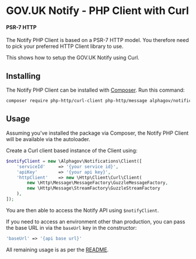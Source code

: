 # GOV.UK Notify - PHP Client with Curl

#### PSR-7 HTTP

The Notify PHP Client is based on a PSR-7 HTTP model. You therefore need to pick your preferred HTTP Client library to use.

This shows how to setup the GOV.UK Notify using Curl.

## Installing

The Notify PHP Client can be installed with [Composer](https://getcomposer.org/). Run this command:

```sh
composer require php-http/curl-client php-http/message alphagov/notifications-php-client
```

## Usage

Assuming you've installed the package via Composer, the Notify PHP Client will be available via the autoloader.

Create a Curl client based instance of the Client using:

```php
$notifyClient = new \Alphagov\Notifications\Client([
    'serviceId'     => '{your service id}',
    'apiKey'        => '{your api key}',
    'httpClient'    => new \Http\Client\Curl\Client(
        new \Http\Message\MessageFactory\GuzzleMessageFactory,
        new \Http\Message\StreamFactory\GuzzleStreamFactory
    ),
]);
```

You are then able to access the Notify API using ``$notifyClient``.

If you need to access an environment other than production, you can pass the base URL in via the `baseUrl` key in the constructor:

```php
'baseUrl' => '{api base url}'
```

All remaining usage is as per the [README](../README.md).